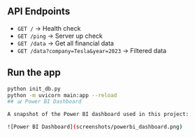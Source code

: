 ## API Endpoints

- `GET /` → Health check
- `GET /ping` → Server up check
- `GET /data` → Get all financial data
- `GET /data?company=Tesla&year=2023` → Filtered data

## Run the app

```bash
python init_db.py
python -m uvicorn main:app --reload
## 📊 Power BI Dashboard

A snapshot of the Power BI dashboard used in this project:

![Power BI Dashboard](screenshots/powerbi_dashboard.png)
